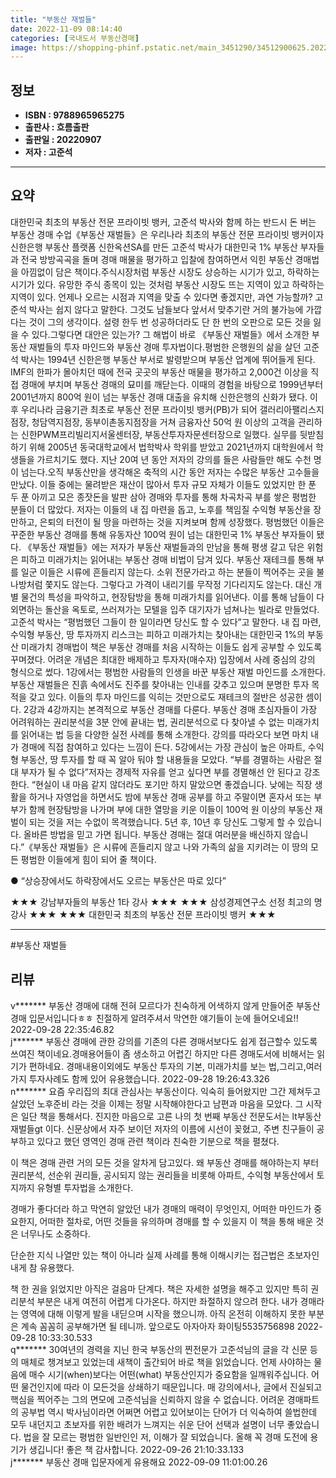 ```yaml
---
title: "부동산 재벌들"
date: 2022-11-09 08:14:40
categories: [국내도서 부동산경매]
image: https://shopping-phinf.pstatic.net/main_3451290/34512900625.20221019124530.jpg
---
```


## **정보**

- **ISBN : 9788965965275**
- **출판사 : 흐름출판**
- **출판일 : 20220907**
- **저자 : 고준석**

------



## **요약**

대한민국 최초의 부동산 전문 프라이빗 뱅커, 고준석 박사와 함께 하는 반드시 돈 버는 부동산 경매 수업《부동산 재벌들》은 우리나라 최초의 부동산 전문 프라이빗 뱅커이자 신한은행 부동산 플랫폼 신한옥션SA를 만든 고준석 박사가 대한민국 1% 부동산 부자들과 전국 방방곡곡을 돌며 경매 매물을 평가하고 입찰에 참여하면서 익힌 부동산 경매법을 아낌없이 담은 책이다.주식시장처럼 부동산 시장도 상승하는 시기가 있고, 하락하는 시기가 있다. 유망한 주식 종목이 있는 것처럼 부동산 시장도 뜨는 지역이 있고 하락하는 지역이 있다. 언제나 오르는 시점과 지역을 맞출 수 있다면 좋겠지만, 과연 가능할까? 고준석 박사는 쉽지 않다고 말한다. 그것도 남들보다 앞서서 맞추기란 거의 불가능에 가깝다는 것이 그의 생각이다. 설령 한두 번 성공하더라도 단 한 번의 오판으로 모든 것을 잃을 수 있다.그렇다면 대안은 있는가? 그 해법이 바로 《부동산 재벌들》에서 소개한 부동산 재벌들의 투자 마인드와 부동산 경매 투자법이다.평범한 은행원의 삶을 살던 고준석 박사는 1994년 신한은행 부동산 부서로 발령받으며 부동산 업계에 뛰어들게 된다. IMF의 한파가 몰아치던 때에 전국 곳곳의 부동산 매물을 평가하고 2,000건 이상을 직접 경매에 부치며 부동산 경매의 묘미를 깨닫는다. 이때의 경험을 바탕으로 1999년부터 2001년까지 800억 원이 넘는 부동산 경매 대출을 유치해 신한은행의 신화가 됐다. 이후 우리나라 금융기관 최초로 부동산 전문 프라이빗 뱅커(PB)가 되어 갤러리아팰리스지점장, 청담역지점장, 동부이촌동지점장을 거쳐 금융자산 50억 원 이상의 고객을 관리하는 신한PWM프리빌리지서울센터장, 부동산투자자문센터장으로 일했다. 실무를 뒷받침하기 위해 2005년 동국대학교에서 법학박사 학위를 받았고 2021년까지 대학원에서 학생들을 가르치기도 했다. 지난 20여 년 동안 저자의 강의를 들은 사람들만 해도 수천 명이 넘는다.오직 부동산만을 생각해온 축적의 시간 동안 저자는 수많은 부동산 고수들을 만났다. 이들 중에는 물려받은 재산이 많아서 투자 규모 자체가 이들도 있었지만 한 푼 두 푼 아끼고 모은 종잣돈을 발판 삼아 경매와 투자를 통해 차곡차곡 부를 쌓은 평범한 분들이 더 많았다. 저자는 이들의 내 집 마련을 돕고, 노후를 책임질 수익형 부동산을 장만하고, 은퇴의 터전이 될 땅을 마련하는 것을 지켜보며 함께 성장했다. 평범했던 이들은 꾸준한 부동산 경매를 통해 유동자산 100억 원이 넘는 대한민국 1% 부동산 부자들이 됐다.  《부동산 재벌들》에는 저자가 부동산 재벌들과의 만남을 통해 평생 갈고 닦은 위험은 피하고 미래가치는 읽어내는 부동산 경매 비법이 담겨 있다. 부동산 재테크를 통해 부를 일군 이들은 시류에 흔들리지 않는다. 소위 전문가라고 하는 분들이 찍어주는 곳을 불나방처럼 쫓지도 않는다. 그렇다고 가격이 내리기를 무작정 기다리지도 않는다. 대신 개별 물건의 특성을 파악하고, 현장탐방을 통해 미래가치를 읽어낸다. 이를 통해 남들이 다 외면하는 돌산을 옥토로, 쓰러져가는 모텔을 입주 대기자가 넘쳐나는 빌라로 만들었다. 고준석 박사는 “평범했던 그들이 한 일이라면 당신도 할 수 있다”고 말한다. 내 집 마련, 수익형 부동산, 땅 투자까지 리스크는 피하고 미래가치는 찾아내는 대한민국 1%의 부동산 미래가치 경매법이 책은 부동산 경매를 처음 시작하는 이들도 쉽게 공부할 수 있도록 꾸며졌다. 어려운 개념은 최대한 배제하고 투자자(매수자) 입장에서 사례 중심의 강의 형식으로 썼다. 1강에서는 평범한 사람들의 인생을 바꾼 부동산 재벌 마인드를 소개한다. 부동산 재벌들은 진흙 속에서도 진주를 찾아내는 인내를 갖추고 있으며 분명한 투자 목적을 갖고 있다. 이들의 투자 마인드를 익히는 것만으로도 재테크의 절반은 성공한 셈이다. 2강과 4강까지는 본격적으로 부동산 경매를 다룬다. 부동산 경매 초심자들이 가장 어려워하는 권리분석을 3분 안에 끝내는 법, 권리분석으로 다 찾아낼 수 없는 미래가치를 읽어내는 법 등을 다양한 실전 사례를 통해 소개한다. 강의를 따라오다 보면 마치 내가 경매에 직접 참여하고 있다는 느낌이 든다. 5강에서는 가장 관심이 높은 아파트, 수익형 부동산, 땅 투자를 할 때 꼭 알아 둬야 할 내용들을 모았다.  “부를 경멸하는 사람은 절대 부자가 될 수 없다”저자는 경제적 자유를 얻고 싶다면 부를 경멸해선 안 된다고 강조한다. “현실이 내 마음 같지 않더라도 포기만 하지 말았으면 좋겠습니다. 낮에는 직장 생활을 하거나 자영업을 하면서도 밤에 부동산 경매 공부를 하고 주말이면 혼자서 또는 부부가 함께 현장탐방을 나가며 부에 대한 열망을 키운 이들이 100억 원 이상의 부동산 재벌이 되는 것을 저는 수없이 목격했습니다. 5년 후, 10년 후 당신도 그렇게 할 수 있습니다. 올바른 방법을 믿고 가면 됩니다. 부동산 경매는 절대 여러분을 배신하지 않습니다.”《부동산 재벌들》은 시류에 흔들리지 않고 나와 가족의 삶을 지키려는 이 땅의 모든 평범한 이들에게 힘이 되어 줄 책이다.

● “상승장에서도 하락장에서도 오르는 
부동산은 따로 있다”

★★★ 강남부자들의 부동산 1타 강사 ★★★
★★★ 삼성경제연구소 선정 최고의 명강사 ★★★
★★★ 대한민국 최초의 부동산 전문 프라이빗 뱅커 ★★★



------

#부동산 재벌들


## **리뷰** 

  v******* 부동산 경매에 대해 전혀 모르다가 친숙하게 어색하지 않게 만들어준 부동산 경매 입문서입니다ㅎㅎ 친절하게 알려주셔서 막연한 얘기들이 눈에 들어오네요!! 2022-09-28 22:35:46.82 <br/>  j******* 부동산 경매에 관한 강의를 기존의 다른 경매서보다도 쉽게 접근할수 있도록 쓰여진 책이네요.경매용어들이 좀 생소하고 어렵긴 하지만 다른 경매도서에 비해서는 읽기가 편하네요.
경매내용이외에도 부동산 투자의 기본,
미래가치를 보는 법,그리고,여러가지 투자사례도 함께 있어 유용했습니다. 2022-09-28 19:26:43.326 <br/>  n******* 요즘 우리집의 최대 관심사는 부동산이다. 익숙히 들어왔지만 그간 제쳐두고 살았던 노후준비 라는 것을 이제는 정말 시작해야한다고 남편과 마음을 모았다. 그 시작은 일단 책을 통해서다. 진지한 마음으로 고른 나의 첫 번째 부동산 전문도서는 lt부동산 재벌들gt 이다. 신문상에서 자주 보이던 저자의 이름에 시선이 꽂혔고, 주변 친구들이 공부하고 있다고 했던 영역인 경매 관련 책이라 친숙한 기분으로 책을 펼쳤다. 

이 책은 경매 관련 거의 모든 것을 알차게 담고있다. 왜 부동산 경매를 해야하는지 부터 권리분석, 선순위 권리들, 공시되지 않는 권리들을 비롯해 아파트, 수익형 부동산에서 토지까지 유형별 투자법을 소개한다. 

경매가 좋다더라 하고 막연히 알았던 내가 경매의 매력이 무엇인지, 어떠한 마인드가 중요한지, 어떠한 절차로, 어떤 것들을 유의하며 경매를 할 수 있을지 이 책을 통해 배운 것은 너무나도 소중하다. 

단순한 지식 나열만 있는 책이 아니라 실제 사례를 통해 이해시키는 접근법은 초보자인 내게 참 유용했다. 

책 한 권을 읽었지만 아직은 걸음마 단계다. 책은 자세한 설명을 해주고 있지만 특히 권리분석 부분은 내게 여전히 어렵게 다가온다. 하지만 좌절하지 않으려 한다. 내가 경매라는 영역에 대해 이렇게 발을 내딛으며 시작을 했으니까. 아직 온전히 이해하지 못한 부분은 계속 꼼꼼히 공부해가면 될 테니까. 앞으로도 아자아자 화이팅5535756898 2022-09-28 10:33:30.533 <br/>  q******* 30여년의 경력을 지닌 한국 부동산의 찐전문가 고준석님의 글을 각 신문 등의 매체로 챙겨보고 있었는데 새책이 출간되어 바로 책을 읽었습니다. 언제 사야하는 물음에 매수 시기(when)보다는 어떤(what) 부동산인지가 중요함을 일깨워주십니다. 어떤 물건인지에 따라 이 모든것을 상쇄하기 때문입니다. 매 강의에서나, 글에서 진실되고 핵심을 찍어주는 그의 면모에 고준석님을 신뢰하지 않을 수 없습니다. 어려운 경매파트의 공부법 역시 박사님이라면 어쩌면 어렵고 있어보이는 단어가 더 익숙하여 쓸법한데 모두 내던지고 초보자를 위한 배려가 느껴지는 쉬운 단어 선택과 설명이 너무 좋았습니다. 법을 잘 모르는 평범한 일반인인 저, 이해가 잘 되었습니다. 올해 꼭 경매 도전에 용기가 생깁니다! 좋은 책 감사합니다. 2022-09-26 21:10:33.133 <br/>  j******* 부동산 경매 입문자에게 유용해요 2022-09-09 11:01:00.26 <br/>